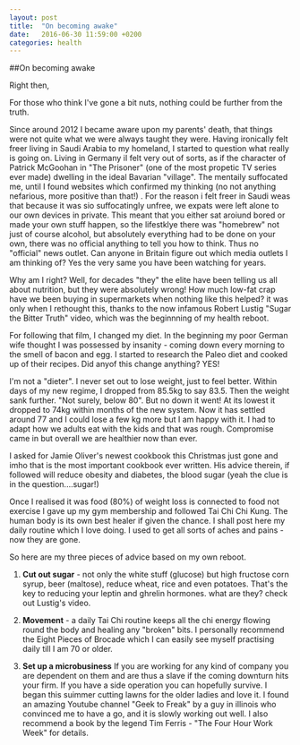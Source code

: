 ```yaml
---
layout: post
title:  "On becoming awake"
date:   2016-06-30 11:59:00 +0200
categories: health
---
```


##On becoming awake

Right then, 

For those who think I've gone a bit nuts, nothing could be further from the truth. 

Since around 2012 I became aware upon my parents' death, that things were not quite what we were always taught they were. Having ironically felt freer living in Saudi Arabia to my homeland, I started to question what really is going on. Living in Germany iI felt very out of sorts, as if the character of Patrick McGoohan in "The Prisoner" (one of the most propetic TV series ever made) dwelling in the ideal Bavarian "village". The mentaily suffocated me, until I found websites which confirmed my thinking (no not anything nefarious, more positive than that!) . For the reason i felt freer in Saudi weas that because it was sio suffocatingly unfree, we expats were left alone to our own devices in private. This meant that you either sat aroiund bored or made your own stuff happen, so the lifestklye there was "homebrew" not just of course alcohol, but absolutely everything had to be done on your own, there was no official anything to tell you how to think. Thus no "official" news outlet. Can anyone in Britain figure out which media outlets I am thinking of? Yes the very same you have been watching for years.

Why am I right? Well, for decades "they" the elite have been telling us all about nutrition, but they were absolutely wrong! How much low-fat crap have we been buying in supermarkets when nothing like this helped? it was only when I rethought this, thanks to the now infamous Robert Lustig "Sugar the Bitter Truth" video, which was the beginnning of my health reboot.

For following that film, I changed my diet. In the beginning my poor German wife thought I was possessed by insanity - coming down every morning to the smell of bacon and egg. I started to research the Paleo diet and cooked up of their recipes. Did anyof this change anything? YES! 

I'm not a "dieter". I never set out to lose weight, just to feel better. Within days of my new regime, I dropped from 85.5kg to say 83.5. Then the weight sank further. "Not surely, below 80". But no down it went! At its lowest it dropped to 74kg within months of the new system. Now it has settled around 77 and I could lose a few kg more but I am happy with it. I had to adapt how we adults eat with the kids and that was rough. Compromise came in but overall we are healthier now than ever. 

I asked for Jamie Oliver's newest cookbook this Christmas just gone and imho that is the most important cookbook ever written. His advice therein, if followed will reduce obesity and diabetes, the blood sugar (yeah the clue is in the question....sugar!)

Once I realised it was food (80%) of weight loss is connected to food not exercise I gave up my gym membership and followed Tai Chi Chi Kung. The human body is its own best healer if given the chance. I shall post here my daily routine which I love doing. I used to get all sorts of aches and pains -now they are gone.

So here are my three pieces of advice based on my own reboot.

1. **Cut out sugar** - not only the white stuff (glucose) but high fructose corn syrup, beer (maltose), reduce wheat, rice and even potatoes. That's the key to reducing your leptin and ghrelin hormones. what are they? check out Lustig's video.

2. **Movement** - a daily Tai Chi routine keeps all the chi energy flowing round the body and healing any "broken" bits. I personally recommend the Eight Pieces of Brocade which I can easily see myself practising daily till I am 70 or older.

3. **Set up a microbusiness** If you are working for any kind of company you are dependent on them and are thus a slave if the coming downturn hits your firm. If you have a side operation you can hopefully survive. I began this suimmer cutting lawns for the older ladies and love it. I found an amazing Youtube channel "Geek to Freak" by a guy in illinois who convinced me to have a go, and it is slowly working out well. I also recommend a book by the legend Tim Ferris  - "The Four Hour Work Week" for details.
